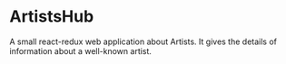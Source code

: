 # ArtistsHub
A small react-redux web application about Artists. It gives the details of information about a well-known artist. 
